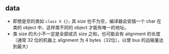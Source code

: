 ## data
* 即使是空的类如 `class X {};` 其 size 也不为空，编译器会安插一个 char 在类的 object 中，这样类不同的 object 才能有唯一的地址。
* 类 size 的大小不一定是全部成员 size 之和，也可能会有 alignment 的长度（通常 32 位的机器上 alignment 为 4 bytes（32位），以使 bus 的运输量达到最大）